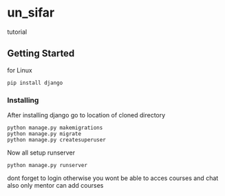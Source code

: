 # un_sifar
tutorial
## Getting Started
for Linux
```
pip install django
```
### Installing
After installing django
go to location of cloned directory
```
python manage.py makemigrations
python manage.py migrate
python manage.py createsuperuser
```
Now all setup runserver
```
python manage.py runserver
```
dont forget to login otherwise you wont be able to acces courses and chat
also only mentor can add courses


